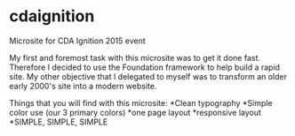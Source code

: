 # cdaignition
Microsite for CDA Ignition 2015 event

My first and foremost task with this microsite was to get it done fast. Therefore I decided to use the Foundation framework to help build a rapid site. My other objective that I delegated to myself was to transform an older early 2000's site into a modern website.

Things that you will find with this microsite:
*Clean typography
*Simple color use (our 3 primary colors)
*one page layout
*responsive layout
*SIMPLE, SIMPLE, SIMPLE
